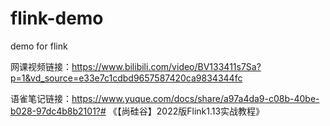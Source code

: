 # flink-demo
demo for flink

网课视频链接：https://www.bilibili.com/video/BV133411s7Sa?p=1&vd_source=e33e7c1cdbd9657587420ca9834344fc

语雀笔记链接：https://www.yuque.com/docs/share/a97a4da9-c08b-40be-b028-97dc4b8b2101?# 《【尚硅谷】2022版Flink1.13实战教程》